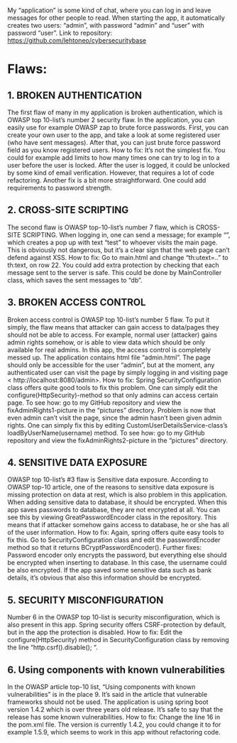 

My “application” is some kind of chat, where you can log in and leave messages for other people to read. When starting the app, it automatically creates two users: “admin”, with password “admin” and “user” with password “user”.
Link to repository: <https://github.com/lehtoneo/cybersecuritybase>
# Flaws:
## 1.	BROKEN AUTHENTICATION
The first flaw of many in my application is broken authentication, which is OWASP top 10-list’s number 2 security flaw. 
In the application, you can easily use for example OWASP zap to brute force passwords. First, you can create your own user to the app, and take a look at some registered user (who have sent messages). After that, you can just brute force password field as you know registered users. 
How to fix: 
It’s not the simplest fix. You could for example add limits to how many times one can try to log in to a user before the user is locked. After the user is logged, it could be unlocked by some kind of email verification. However, that requires a lot of code refactoring. Another fix is a bit more straightforward. One could add requirements to password strength. 
## 2.	CROSS-SITE SCRIPTING
The second flaw is OWASP top-10-list’s number 7 flaw, which is CROSS-SITE SCRIPTING. 
When logging in, one can send a message; for example “<script>alert('test')</script>”, which creates a pop up with text “test” to whoever visits the main page. This is obviously not dangerous, but it’s a clear sign that the web page can’t defend against XSS.
How to fix:
Go to main.html and change “th:utext=..” to th:text, on row 22. You could add extra protection by checking that each message sent to the server is safe. This could be done by MainController class, which saves the sent messages to “db”.

## 3.	BROKEN ACCESS CONTROL
Broken access control is OWASP top 10-list’s number 5 flaw. To put it simply, the flaw means that attacker can gain access to data/pages they should not be able to access. For example, normal user (attacker) gains admin rights somehow, or is able to view data which should be only available for real admins. In this app, the access control is completely messed up.
The application contains html file “admin.html”. The page should only be accessible for the user “admin”, but at the moment, any authenticated user can visit the page by simply logging in and visiting page < http://localhost:8080/admin>. 
How to fix:
Spring SecurityConfiguration class offers quite good tools to fix this problem. One can simply edit the configure(HttpSecurity)-method so that only admins can access certain page. To see how: go to my GitHub repository and view the fixAdminRights1-picture in the “pictures” directory. Problem is now that even admin can’t visit the page, since the admin hasn’t been given admin rights. One can simply fix this by editing CustomUserDetailsService-class’s loadByUserName(username) method. To see how: go to my GitHub repository and view the fixAdminRights2-picture in the “pictures” directory. 
## 4.	SENSITIVE DATA EXPOSURE
OWASP top 10-list’s #3 flaw is Sensitive data exposure. According to OWASP top-10 article, one of the reasons to sensitive data exposure is missing protection on data at rest, which is also problem in this application. 
When adding sensitive data to database, it should be encrypted. When this app saves passwords to database, they are not encrypted at all. You can see this by viewing GreatPasswordEncoder class in the repository. This means that if attacker somehow gains access to database, he or she has all of the user information. 
How to fix:
Again, spring offers quite easy tools to fix this. Go to SecurityConfiguration class and edit the passwordEncoder method so that it returns BCryptPasswordEncoder(). 
Further fixes: 
Password encoder only encrypts the password, but everything else should be encrypted when inserting to database. In this case, the username could be also encrypted. If the app saved some sensitive data such as bank details, it’s obvious that also this information should be encrypted.

## 5.	SECURITY MISCONFIGURATION 
Number 6 in the OWASP top 10-list is security misconfiguration, which is also present in this app.
Spring security offers CSRF-protection by default, but in the app the protection is disabled.
How to fix:
Edit the configure(HttpSecurity) method in SecurityConfiguration class by removing the line “http.csrf().disable(); “.
## 6.	Using components with known vulnerabilities
In the OWASP article top-10 list, “Using components with known vulnerabilities” is in the place 9. It’s said in the article that vulnerable frameworks should not be used.
The application is using spring boot version 1.4.2 which is over three years old release. It’s safe to say that the release has some known vulnerabilities.
How to fix:
Change the line 16 in the pom.xml file. The version is currently 1.4.2, you could change it to for example 1.5.9, which seems to work in this app without refactoring code. 
